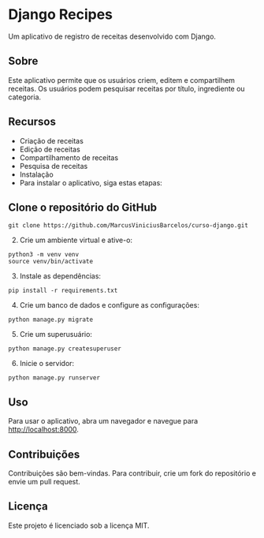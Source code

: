 # Django Recipes

Um aplicativo de registro de receitas desenvolvido com Django.

## Sobre

Este aplicativo permite que os usuários criem, editem e compartilhem receitas. Os usuários podem pesquisar receitas por título, ingrediente ou categoria.

## Recursos

* Criação de receitas
* Edição de receitas
* Compartilhamento de receitas
* Pesquisa de receitas
* Instalação
* Para instalar o aplicativo, siga estas etapas:

## Clone o repositório do GitHub

```
git clone https://github.com/MarcusViniciusBarcelos/curso-django.git
```

2. Crie um ambiente virtual e ative-o:

```
python3 -m venv venv
source venv/bin/activate
```

3. Instale as dependências:

```
pip install -r requirements.txt
```

4. Crie um banco de dados e configure as configurações:

```
python manage.py migrate
```

5. Crie um superusuário:

```
python manage.py createsuperuser
```

6. Inicie o servidor:

```
python manage.py runserver
```

## Uso

Para usar o aplicativo, abra um navegador e navegue para <http://localhost:8000>.

## Contribuições

Contribuições são bem-vindas. Para contribuir, crie um fork do repositório e envie um pull request.

## Licença

Este projeto é licenciado sob a licença MIT.

